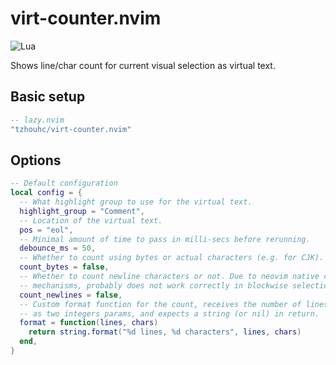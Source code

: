 # virt-counter.nvim

![Lua](https://img.shields.io/badge/Made%20with%20Lua-blueviolet.svg?style=for-the-badge&logo=lua)

Shows line/char count for current visual selection as virtual text.

## Basic setup

```lua
-- lazy.nvim
"tzhouhc/virt-counter.nvim"
```

## Options

```lua
-- Default configuration
local config = {
  -- What highlight group to use for the virtual text.
  highlight_group = "Comment",
  -- Location of the virtual text.
  pos = "eol",
  -- Minimal amount of time to pass in milli-secs before rerunning.
  debounce_ms = 50,
  -- Whether to count using bytes or actual characters (e.g. for CJK).
  count_bytes = false,
  -- Whether to count newline characters or not. Due to neovim native counting
  -- mechanisms, probably does not work correctly in blockwise selection.
  count_newlines = false,
  -- Custom format function for the count, receives the number of lines and chars
  -- as two integers params, and expects a string (or nil) in return.
  format = function(lines, chars)
    return string.format("%d lines, %d characters", lines, chars)
  end,
}
```
